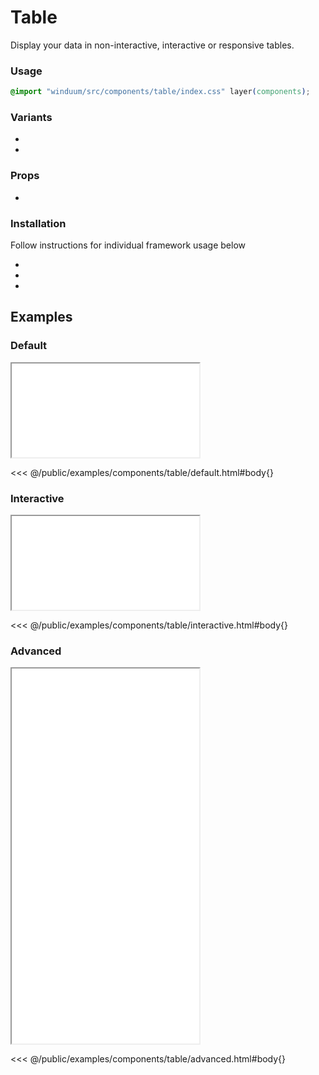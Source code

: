 # Table
Display your data in non-interactive, interactive or responsive tables.
<ViewSourceGh href="https://github.com/winduum/winduum/blob/next/src/components/table" />

### Usage

```css
@import "winduum/src/components/table/index.css" layer(components);
```

### Variants
* <LinkGh name="default" path="components/table" />
* <LinkGh name="interactive" path="components/table" />

### Props
* <LinkGh name="default" path="components/table/props" />

### Installation
Follow instructions for individual framework usage below

* <LinkGh name="winduum" url="https://github.com/winduum/winduum/blob/next/src/components/table" />
* <LinkGh name="winduum-vue" url="https://github.com/winduum/winduum-vue/blob/main/src/components/table" />
* <LinkGh name="winduum-react" url="https://github.com/winduum/winduum-react/blob/main/src/components/table" />

## Examples

### Default

<iframe onload="this.style.visibility = 'visible';" src="/examples/components/table/default.html"></iframe>

<<< @/public/examples/components/table/default.html#body{}

### Interactive

<iframe onload="this.style.visibility = 'visible';" src="/examples/components/table/interactive.html"></iframe>

<<< @/public/examples/components/table/interactive.html#body{}

### Advanced

<iframe onload="this.style.visibility = 'visible';" src="/examples/components/table/advanced.html" style="height: 600px"></iframe>

<<< @/public/examples/components/table/advanced.html#body{}
